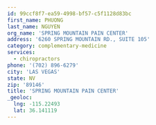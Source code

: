```yaml
---
id: 99ccf8f7-ea59-4998-bf57-c5f1128d83bc
first_name: PHUONG
last_name: NGUYEN
org_name: 'SPRING MOUNTAIN PAIN CENTER'
address: '6260 SPRING MOUNTAIN RD., SUITE 105'
category: complementary-medicine
services:
  - chiropractors
phone: '(702) 896-6279'
city: 'LAS VEGAS'
state: NV
zip: '89146'
title: 'SPRING MOUNTAIN PAIN CENTER'
_geoloc:
  lng: -115.22493
  lat: 36.141119
---
```

